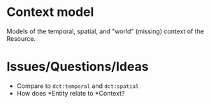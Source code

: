 # Context model

Models of the temporal, spatial, and "world" (missing) context of the Resource.

# Issues/Questions/Ideas
- Compare to `dct:temporal` and `dct:spatial`
- How does \*Entity relate to \*Context?

